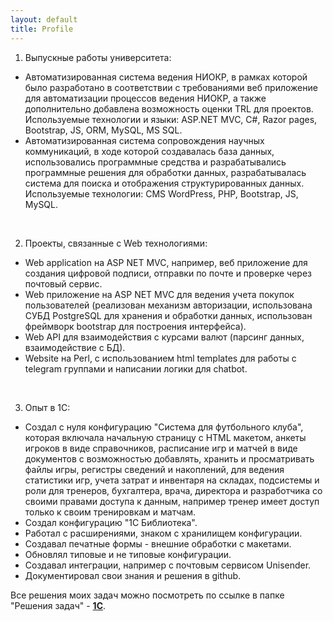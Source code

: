 ```yaml
---
layout: default
title: Profile
---
```


1. Выпускные работы университета:
- Автоматизированная система ведения НИОКР, в рамках которой было разработано в соответствии с требованиями веб приложение для автоматизации процессов ведения НИОКР, а также дополнительно добавлена возможность оценки TRL для проектов. Используемые технологии и языки: ASP.NET MVC, C#, Razor pages, Bootstrap, JS, ORM, MySQL, MS SQL.
- Автоматизированная система сопровождения научных коммуникаций, в ходе которой создавалась база данных, использовались программные средства и разрабатывались программные решения для обработки данных, разрабатывалась система для поиска и отображения структурированных данных. Используемые технологии: CMS WordPress, PHP, Bootstrap, JS, MySQL.

<br>

2. Проекты, связанные с Web технологиями:
- Web application на ASP NET MVC, например, веб приложение для создания цифровой подписи, отправки по почте и проверке через почтовый сервис.
- Web приложение на ASP NET MVC для ведения учета покупок пользователей (реализован механизм авторизации, использована СУБД PostgreSQL для хранения и обработки данных, использован фреймворк bootstrap для построения интерфейса).
- Web API для взаимодействия с курсами валют (парсинг данных, взаимодействие с БД).
- Website на Perl, с использованием html templates для работы с telegram группами и написании логики для chatbot.

<br>

3. Опыт в 1С:
- Создал с нуля конфигурацию "Система для футбольного клуба", которая включала начальную страницу с HTML макетом, анкеты игроков в виде справочников, расписание игр и матчей в виде документов с возможностью добавлять, хранить и просматривать файлы игры, регистры сведений и накоплений, для ведения статистики игр, учета затрат и инвентаря на складах, подсистемы и роли для тренеров, бухгалтера, врача, директора и разработчика со своими правами доступа к данным, например тренер имеет доступ только к своим тренировкам и матчам. 
- Создал конфигурацию "1С Библиотека".
- Работал с расширениями, знаком с хранилищем конфигурации.
- Создавал печатные формы - внешние обработки с макетами.
- Обновлял типовые и не типовые конфигурации.
- Создавал интеграции, например с почтовым сервисом Unisender.
- Документировал свои знания и решения в github.

Все решения моих задач можно посмотреть по ссылке в папке "Решения задач" - 
**[1C](https://github.com/smylebifa/1C)**.
